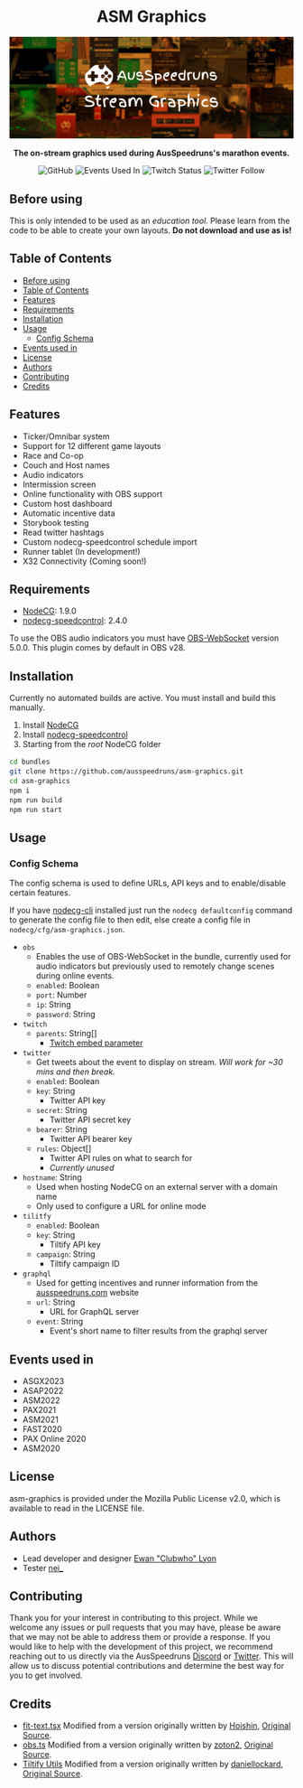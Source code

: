 <h1 align="center">ASM Graphics</h1>
<div align="center"><img src="docs/img/ASM-Graphics-Hero.png?raw=true" alt="ASM-Graphics Logo"></div>
<p align="center">
  <strong>The on-stream graphics used during AusSpeedruns's marathon events.</strong>
</p>

<div align="center">

  ![GitHub](https://img.shields.io/github/license/AusSpeedruns/asm-graphics?style=for-the-badge)
  ![Events Used In](https://img.shields.io/badge/Events_Used_In-7-c72?style=for-the-badge&logo=data:image/png;base64,iVBORw0KGgoAAAANSUhEUgAAABcAAAAUCAMAAABRYFY8AAAAAXNSR0IArs4c6QAAAARnQU1BAACxjwv8YQUAAAAGUExURf///wAAAFXC034AAAACdFJOU/8A5bcwSgAAAAlwSFlzAAALEwAACxMBAJqcGAAAAF1JREFUKFN1jsERACEIA6X/pg9ICDiH+5CwguOxHflzECmqBEwoOOVVq5nQsxukz6pLRPfdJNe+Gu4nLkHd43z6meY7Tk/UyuM/9D/Gez6oNa/MsAFyHzebCrePmn3lDgD7ObFjrgAAAABJRU5ErkJggg==)
  ![Twitch Status](https://img.shields.io/twitch/status/ausspeedruns?style=for-the-badge&logo=twitch&logoColor=white)
  ![Twitter Follow](https://img.shields.io/twitter/follow/ausspeedruns?style=for-the-badge&logo=twitter&logoColor=white&color=1DA1F2)
</div>

## Before using

This is only intended to be used as an *education tool*. Please learn from the code to be able to create your own layouts. **Do not download and use as is!**

## Table of Contents

- [Before using](#before-using)
- [Table of Contents](#table-of-contents)
- [Features](#features)
- [Requirements](#requirements)
- [Installation](#installation)
- [Usage](#usage)
  - [Config Schema](#config-schema)
- [Events used in](#events-used-in)
- [License](#license)
- [Authors](#authors)
- [Contributing](#contributing)
- [Credits](#credits)

## Features

- Ticker/Omnibar system
- Support for 12 different game layouts
- Race and Co-op
- Couch and Host names
- Audio indicators
- Intermission screen
- Online functionality with OBS support
- Custom host dashboard
- Automatic incentive data
- Storybook testing
- Read twitter hashtags
- Custom nodecg-speedcontrol schedule import
- Runner tablet (In development!)
- X32 Connectivity (Coming soon!)

## Requirements

- [NodeCG](https://www.nodecg.dev/): 1.9.0
- [nodecg-speedcontrol](https://github.com/speedcontrol): 2.4.0

To use the OBS audio indicators you must have [OBS-WebSocket](https://github.com/obsproject/obs-websocket) version 5.0.0. This plugin comes by default in OBS v28.

## Installation

Currently no automated builds are active. You must install and build this manually.

1. Install [NodeCG](https://www.nodecg.dev/docs/installing)
2. Install [nodecg-speedcontrol](https://github.com/speedcontrol/nodecg-speedcontrol#installation)
3. Starting from the *root* NodeCG folder

```bash
cd bundles
git clone https://github.com/ausspeedruns/asm-graphics.git
cd asm-graphics
npm i
npm run build
npm run start
```

## Usage

### Config Schema

The config schema is used to define URLs, API keys and to enable/disable certain features.

If you have [nodecg-cli](https://github.com/nodecg/nodecg-cli) installed just run the `nodecg defaultconfig` command to generate the config file to then edit, else create a config file in `nodecg/cfg/asm-graphics.json`.

- `obs`
  - Enables the use of OBS-WebSocket in the bundle, currently used for audio indicators but previously used to remotely change scenes during online events.
  - `enabled`: Boolean
  - `port`: Number
  - `ip`: String
  - `password`: String
- `twitch`
  - `parents`: String[]
    - [Twitch embed parameter](https://dev.twitch.tv/docs/embed/everything#embed-parameters)
- `twitter`
  - Get tweets about the event to display on stream. *Will work for ~30 mins and then break.*
  - `enabled`: Boolean
  - `key`: String
    - Twitter API key
  - `secret`: String
    - Twitter API secret key
  - `bearer`: String
    - Twitter API bearer key
  - `rules`: Object[]
    - Twitter API rules on what to search for
    - *Currently unused*
- `hostname`: String
  - Used when hosting NodeCG on an external server with a domain name
  - Only used to configure a URL for online mode
- `tilitfy`
  - `enabled`: Boolean
  - `key`: String
    - Tiltify API key
  - `campaign`: String
    - Tiltify campaign ID
- `graphql`
  - Used for getting incentives and runner information from the [ausspeedruns.com](https://ausspeedruns.com/) website
  - `url`: String
    - URL for GraphQL server
  - `event`: String
    - Event's short name to filter results from the graphql server

## Events used in

- ASGX2023
- ASAP2022
- ASM2022
- PAX2021
- ASM2021
- FAST2020
- PAX Online 2020
- ASM2020

## License

asm-graphics is provided under the Mozilla Public License v2.0, which is available to read in the LICENSE file.

## Authors

- Lead developer and designer [Ewan "Clubwho" Lyon](https://github.com/EwanLyon)
- Tester [nei\_](https://github.com/neiunderscore)

## Contributing

Thank you for your interest in contributing to this project. While we welcome any issues or pull requests that you may have, please be aware that we may not be able to address them or provide a response. If you would like to help with the development of this project, we recommend reaching out to us directly via the AusSpeedruns [Discord](http://discord.ausspeedruns.com/) or [Twitter](http://twitter.ausspeedruns.com/). This will allow us to discuss potential contributions and determine the best way for you to get involved.

## Credits

- [fit-text.tsx](https://github.com/ausspeedruns/asm-graphics/blob/main/src/graphics/elements/fit-text.tsx) Modified from a version originally written by [Hoishin](https://github.com/Hoishin), [Original Source](https://github.com/JapaneseRestream/jr-layouts/blob/master/src/browser/graphics/components/fit-text.tsx).
- [obs.ts](https://github.com/ausspeedruns/asm-graphics/blob/main/src/extensions/util/obs.ts) Modified from a version originally written by [zoton2](https://github.com/zoton2), [Original Source](https://github.com/esamarathon/esa-layouts/blob/master/src/extension/util/obs.ts).
- [Tiltify Utils](https://github.com/ausspeedruns/asm-graphics/tree/main/src/extensions/donations/util) Modified from a version originally written by [daniellockard](https://github.com/daniellockard), [Original Source](https://github.com/daniellockard/tiltify-api-client).
